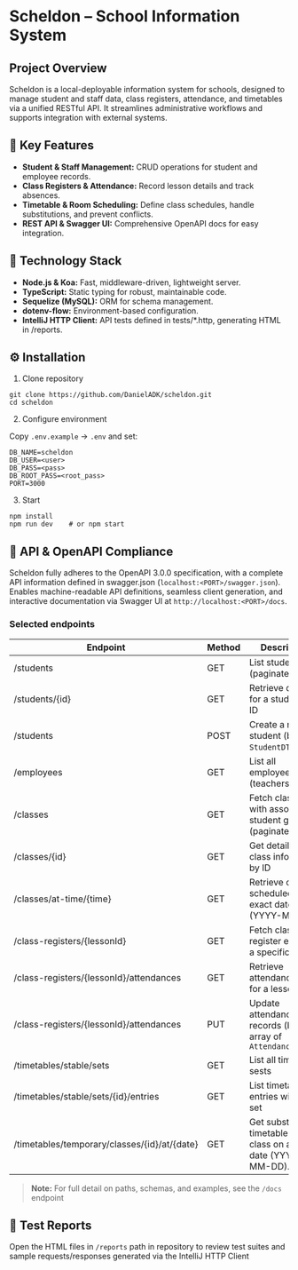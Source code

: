 # Scheldon – School Information System

## Project Overview

Scheldon is a local-deployable information system for schools, designed to manage student and staff data, class registers, attendance, and timetables via a unified RESTful API. It streamlines administrative workflows and supports integration with external systems.
## 🚀 Key Features

- **Student & Staff Management:** CRUD operations for student and employee records.
- **Class Registers & Attendance:** Record lesson details and track absences.
- **Timetable & Room Scheduling:** Define class schedules, handle substitutions, and prevent conflicts.
- **REST API & Swagger UI:** Comprehensive OpenAPI docs for easy integration.

## 🔧 Technology Stack

- **Node.js & Koa:** Fast, middleware-driven, lightweight server.
- **TypeScript:** Static typing for robust, maintainable code.
- **Sequelize (MySQL):** ORM for schema management.
- **dotenv-flow:** Environment-based configuration.
- **IntelliJ HTTP Client:** API tests defined in tests/*.http, generating HTML in /reports.

## ⚙️ Installation

1. Clone repository
```
git clone https://github.com/DanielADK/scheldon.git
cd scheldon
```
2. Configure environment

Copy `.env.example` → `.env` and set:
```
DB_NAME=scheldon
DB_USER=<user>
DB_PASS=<pass>
DB_ROOT_PASS=<root_pass>
PORT=3000
```
3. Start
```
npm install
npm run dev    # or npm start
```

## 📡 API & OpenAPI Compliance
Scheldon fully adheres to the OpenAPI 3.0.0 specification, with a complete API information defined in swagger.json (`localhost:<PORT>/swagger.json`). Enables machine-readable API definitions, seamless client generation, and interactive documentation via Swagger UI at `http://localhost:<PORT>/docs`.

### Selected endpoints

| Endpoint                                | Method | Description                                                   |
|-----------------------------------------|--------|---------------------------------------------------------------|
| /students                               | GET    | List students (paginated)                                     |
| /students/{id}                          | GET    | Retrieve details for a student by ID                          |
| /students                               | POST   | Create a new student (body: `StudentDTO`)                     |
| /employees                              | GET    | List all employees (teachers/staff).                          |
| /classes                                | GET    | Fetch classes with associated student groups (paginated)      |
| /classes/{id}                           | GET    | Get detailed class information by ID                          |
| /classes/at-time/{time}                 | GET    | Retrieve classes scheduled at an exact date-time (YYYY-MM-DD) |
| /class-registers/{lessonId}             |GET| Fetch class register entry for a specific lesson.             |
| /class-registers/{lessonId}/attendances |GET| Retrieve attendance list for a lesson.                        |
| /class-registers/{lessonId}/attendances | PUT| Update attendance records (body: array of `AttendanceUpdate`|
| /timetables/stable/sets                 |GET|List all timetable sests|
| /timetables/stable/sets/{id}/entries    |GET|List timetable entries within a set|
| /timetables/temporary/classes/{id}/at/{date}|GET|Get substitution timetable for a class on a given date (YYYY-MM-DD).|
> **Note:** For full detail on paths, schemas, and examples, see the `/docs` endpoint

## 📝 Test Reports
Open the HTML files in `/reports` path in repository to review test suites and sample requests/responses generated via the IntelliJ HTTP Client
